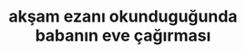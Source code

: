 ---
title: akşam ezanı okunduguğunda babanın eve çağırması
url: sozluk/aksam-ezani-okundugunda-babanin-eve-cagirmasi
---